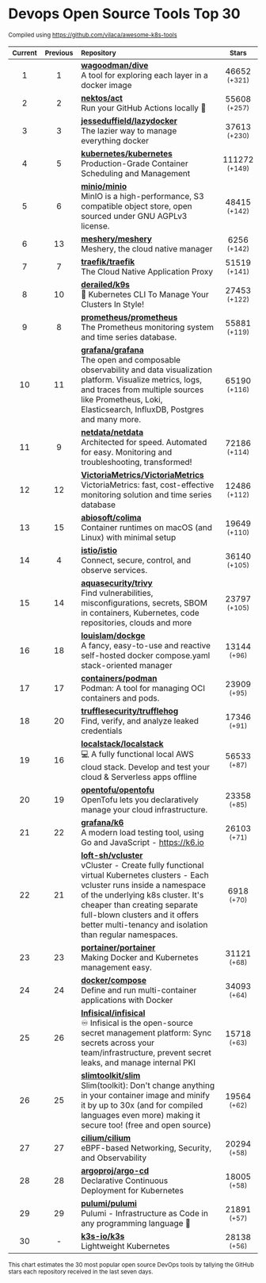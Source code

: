 # Devops Open Source Tools Top 30
<sup>Compiled using https://github.com/vilaca/awesome-k8s-tools</sup>
<div align="center">

|<sub>Current</sub>|<sub>Previous</sub>|<sub>Repository</sub>|<sub>Stars</sub>|
|:---:|:---:|:---|:---:|
|1|1|[**wagoodman/dive**](https://github.com/wagoodman/dive)<br/>A tool for exploring each layer in a docker image|46652 <sup>(+321)</sup>|
|2|2|[**nektos/act**](https://github.com/nektos/act)<br/>Run your GitHub Actions locally 🚀|55608 <sup>(+257)</sup>|
|3|3|[**jesseduffield/lazydocker**](https://github.com/jesseduffield/lazydocker)<br/>The lazier way to manage everything docker|37613 <sup>(+230)</sup>|
|4|5|[**kubernetes/kubernetes**](https://github.com/kubernetes/kubernetes)<br/>Production-Grade Container Scheduling and Management|111272 <sup>(+149)</sup>|
|5|6|[**minio/minio**](https://github.com/minio/minio)<br/>MinIO is a high-performance, S3 compatible object store, open sourced under GNU AGPLv3 license.|48415 <sup>(+142)</sup>|
|6|13|[**meshery/meshery**](https://github.com/meshery/meshery)<br/>Meshery, the cloud native manager|6256 <sup>(+142)</sup>|
|7|7|[**traefik/traefik**](https://github.com/traefik/traefik)<br/>The Cloud Native Application Proxy|51519 <sup>(+141)</sup>|
|8|10|[**derailed/k9s**](https://github.com/derailed/k9s)<br/>🐶 Kubernetes CLI To Manage Your Clusters In Style!|27453 <sup>(+122)</sup>|
|9|8|[**prometheus/prometheus**](https://github.com/prometheus/prometheus)<br/>The Prometheus monitoring system and time series database.|55881 <sup>(+119)</sup>|
|10|11|[**grafana/grafana**](https://github.com/grafana/grafana)<br/>The open and composable observability and data visualization platform. Visualize metrics, logs, and traces from multiple sources like Prometheus, Loki, Elasticsearch, InfluxDB, Postgres and many more. |65190 <sup>(+116)</sup>|
|11|9|[**netdata/netdata**](https://github.com/netdata/netdata)<br/>Architected for speed. Automated for easy. Monitoring and troubleshooting, transformed!|72186 <sup>(+114)</sup>|
|12|12|[**VictoriaMetrics/VictoriaMetrics**](https://github.com/VictoriaMetrics/VictoriaMetrics)<br/>VictoriaMetrics: fast, cost-effective monitoring solution and time series database|12486 <sup>(+112)</sup>|
|13|15|[**abiosoft/colima**](https://github.com/abiosoft/colima)<br/>Container runtimes on macOS (and Linux) with minimal setup|19649 <sup>(+110)</sup>|
|14|4|[**istio/istio**](https://github.com/istio/istio)<br/>Connect, secure, control, and observe services.|36140 <sup>(+105)</sup>|
|15|14|[**aquasecurity/trivy**](https://github.com/aquasecurity/trivy)<br/>Find vulnerabilities, misconfigurations, secrets, SBOM in containers, Kubernetes, code repositories, clouds and more|23797 <sup>(+105)</sup>|
|16|18|[**louislam/dockge**](https://github.com/louislam/dockge)<br/>A fancy, easy-to-use and reactive self-hosted docker compose.yaml stack-oriented manager|13144 <sup>(+96)</sup>|
|17|17|[**containers/podman**](https://github.com/containers/podman)<br/>Podman: A tool for managing OCI containers and pods.|23909 <sup>(+95)</sup>|
|18|20|[**trufflesecurity/trufflehog**](https://github.com/trufflesecurity/trufflehog)<br/>Find, verify, and analyze leaked credentials|17346 <sup>(+91)</sup>|
|19|16|[**localstack/localstack**](https://github.com/localstack/localstack)<br/>💻 A fully functional local AWS cloud stack. Develop and test your cloud & Serverless apps offline|56533 <sup>(+87)</sup>|
|20|19|[**opentofu/opentofu**](https://github.com/opentofu/opentofu)<br/>OpenTofu lets you declaratively manage your cloud infrastructure.|23358 <sup>(+85)</sup>|
|21|22|[**grafana/k6**](https://github.com/grafana/k6)<br/>A modern load testing tool, using Go and JavaScript - https://k6.io|26103 <sup>(+71)</sup>|
|22|21|[**loft-sh/vcluster**](https://github.com/loft-sh/vcluster)<br/>vCluster - Create fully functional virtual Kubernetes clusters - Each vcluster runs inside a namespace of the underlying k8s cluster. It's cheaper than creating separate full-blown clusters and it offers better multi-tenancy and isolation than regular namespaces.|6918 <sup>(+70)</sup>|
|23|23|[**portainer/portainer**](https://github.com/portainer/portainer)<br/>Making Docker and Kubernetes management easy.|31121 <sup>(+68)</sup>|
|24|24|[**docker/compose**](https://github.com/docker/compose)<br/>Define and run multi-container applications with Docker|34093 <sup>(+64)</sup>|
|25|26|[**Infisical/infisical**](https://github.com/Infisical/infisical)<br/>♾ Infisical is the open-source secret management platform: Sync secrets across your team/infrastructure, prevent secret leaks, and manage internal PKI|15718 <sup>(+63)</sup>|
|26|25|[**slimtoolkit/slim**](https://github.com/slimtoolkit/slim)<br/>Slim(toolkit): Don't change anything in your container image and minify it by up to 30x (and for compiled languages even more) making it secure too! (free and open source)|19564 <sup>(+62)</sup>|
|27|27|[**cilium/cilium**](https://github.com/cilium/cilium)<br/>eBPF-based Networking, Security, and Observability|20294 <sup>(+58)</sup>|
|28|28|[**argoproj/argo-cd**](https://github.com/argoproj/argo-cd)<br/>Declarative Continuous Deployment for Kubernetes|18005 <sup>(+58)</sup>|
|29|29|[**pulumi/pulumi**](https://github.com/pulumi/pulumi)<br/>Pulumi - Infrastructure as Code in any programming language 🚀|21891 <sup>(+57)</sup>|
|30|-|[**k3s-io/k3s**](https://github.com/k3s-io/k3s)<br/>Lightweight Kubernetes|28138 <sup>(+56)</sup>|


</div>

<sub>This chart estimates the 30 most popular open source DevOps tools by tallying the GitHub stars each repository received in the last seven days.</sub>
